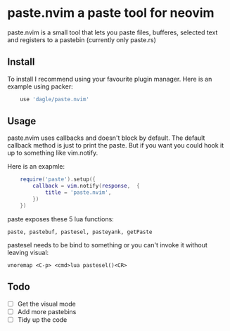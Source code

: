 # paste.nvim a paste tool for neovim
paste.nvim is a small tool that lets you paste files, bufferes, selected text and registers
to a pastebin (currently only paste.rs)

## Install
To install I recommend using your favourite plugin manager. Here is an example using packer:

```lua
	use 'dagle/paste.nvim'
```

## Usage
paste.nvim uses callbacks and doesn't block by default.
The default callback method is just to print the paste. But if you want you could hook it up 
to something like vim.notify.

Here is an exapmle:
```lua
	require('paste').setup({
		callback = vim.notify(response,  {
			title = 'paste.nvim',
		})
	})
```

paste exposes these 5 lua functions:

	paste, pastebuf, pastesel, pasteyank, getPaste

pastesel needs to be bind to something or you can't invoke it without leaving visual:
```vim
vnoremap <C-p> <cmd>lua pastesel()<CR>
```

## Todo
- [ ] Get the visual mode 
- [ ] Add more pastebins
- [ ] Tidy up the code
